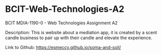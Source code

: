 # BCIT-Web-Technologies-A2
BCIT MDIA-1190-0 - Web Technologies 
Assignment A2

Description: This is website about a mediation app, it is created by a scent candle business to pair up with their candle and elevate the experience. 

Link to Github: https://esmeccy.github.io/soma-and-soil/

